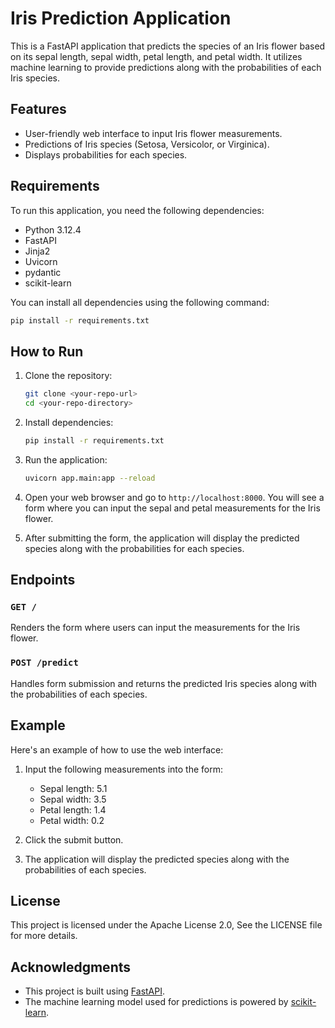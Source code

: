 # Iris Prediction Application

This is a FastAPI application that predicts the species of an Iris flower based on its sepal length, sepal width, petal length, and petal width. It utilizes machine learning to provide predictions along with the probabilities of each Iris species.

## Features
- User-friendly web interface to input Iris flower measurements.
- Predictions of Iris species (Setosa, Versicolor, or Virginica).
- Displays probabilities for each species.

## Requirements
To run this application, you need the following dependencies:

- Python 3.12.4 
- FastAPI
- Jinja2
- Uvicorn
- pydantic
- scikit-learn

You can install all dependencies using the following command:

```bash
pip install -r requirements.txt
```

## How to Run
1. Clone the repository:

   ```bash
   git clone <your-repo-url>
   cd <your-repo-directory>
   ```

2. Install dependencies:

   ```bash
   pip install -r requirements.txt
   ```

3. Run the application:

   ```bash
   uvicorn app.main:app --reload
   ```

4. Open your web browser and go to `http://localhost:8000`. You will see a form where you can input the sepal and petal measurements for the Iris flower.

5. After submitting the form, the application will display the predicted species along with the probabilities for each species.

## Endpoints
### `GET /`
Renders the form where users can input the measurements for the Iris flower.

### `POST /predict`
Handles form submission and returns the predicted Iris species along with the probabilities of each species.

## Example

Here's an example of how to use the web interface:

1. Input the following measurements into the form:
   - Sepal length: 5.1
   - Sepal width: 3.5
   - Petal length: 1.4
   - Petal width: 0.2

2. Click the submit button.

3. The application will display the predicted species along with the probabilities of each species.

## License
This project is licensed under the Apache License 2.0, See the LICENSE file for more details.

## Acknowledgments
- This project is built using [FastAPI](https://fastapi.tiangolo.com/).
- The machine learning model used for predictions is powered by [scikit-learn](https://scikit-learn.org/).
